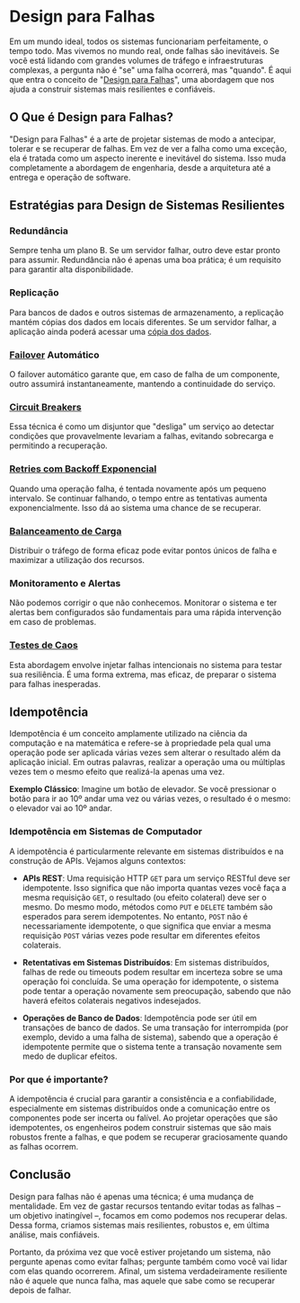 # Design para Falhas

Em um mundo ideal, todos os sistemas funcionariam perfeitamente, o tempo todo. Mas vivemos no mundo real, onde falhas são inevitáveis. Se você está lidando com grandes volumes de tráfego e infraestruturas complexas, a pergunta não é "se" uma falha ocorrerá, mas "quando". É aqui que entra o conceito de "[Design para Falhas](https://en.wikipedia.org/wiki/Fail-fast)", uma abordagem que nos ajuda a construir sistemas mais resilientes e confiáveis.

## O Que é Design para Falhas?

"Design para Falhas" é a arte de projetar sistemas de modo a antecipar, tolerar e se recuperar de falhas. Em vez de ver a falha como uma exceção, ela é tratada como um aspecto inerente e inevitável do sistema. Isso muda completamente a abordagem de engenharia, desde a arquitetura até a entrega e operação de software.

## Estratégias para Design de Sistemas Resilientes

### Redundância

Sempre tenha um plano B. Se um servidor falhar, outro deve estar pronto para assumir. Redundância não é apenas uma boa prática; é um requisito para garantir alta disponibilidade.

### Replicação

Para bancos de dados e outros sistemas de armazenamento, a replicação mantém cópias dos dados em locais diferentes. Se um servidor falhar, a aplicação ainda poderá acessar uma [cópia dos dados](https://en.wikipedia.org/wiki/Backup).

### [Failover](https://en.wikipedia.org/wiki/Failover) Automático

O failover automático garante que, em caso de falha de um componente, outro assumirá instantaneamente, mantendo a continuidade do serviço.

### [Circuit Breakers](https://microservices.io/patterns/reliability/circuit-breaker.html)

Essa técnica é como um disjuntor que "desliga" um serviço ao detectar condições que provavelmente levariam a falhas, evitando sobrecarga e permitindo a recuperação.

### [Retries com Backoff Exponencial](https://en.wikipedia.org/wiki/Exponential_backoff)

Quando uma operação falha, é tentada novamente após um pequeno intervalo. Se continuar falhando, o tempo entre as tentativas aumenta exponencialmente. Isso dá ao sistema uma chance de se recuperar.

### [Balanceamento de Carga](https://en.wikipedia.org/wiki/Load_balancing_(computing))

Distribuir o tráfego de forma eficaz pode evitar pontos únicos de falha e maximizar a utilização dos recursos.

### Monitoramento e Alertas

Não podemos corrigir o que não conhecemos. Monitorar o sistema e ter alertas bem configurados são fundamentais para uma rápida intervenção em caso de problemas.

### [Testes de Caos](https://en.wikipedia.org/wiki/Chaos_engineering)

Esta abordagem envolve injetar falhas intencionais no sistema para testar sua resiliência. É uma forma extrema, mas eficaz, de preparar o sistema para falhas inesperadas.

## Idempotência

Idempotência é um conceito amplamente utilizado na ciência da computação e na matemática e refere-se à propriedade pela qual uma operação pode ser aplicada várias vezes sem alterar o resultado além da aplicação inicial. Em outras palavras, realizar a operação uma ou múltiplas vezes tem o mesmo efeito que realizá-la apenas uma vez.

**Exemplo Clássico**: Imagine um botão de elevador. Se você pressionar o botão para ir ao 10º andar uma vez ou várias vezes, o resultado é o mesmo: o elevador vai ao 10º andar.

### Idempotência em Sistemas de Computador

A idempotência é particularmente relevante em sistemas distribuídos e na construção de APIs. Vejamos alguns contextos:

- **APIs REST**: Uma requisição HTTP `GET` para um serviço RESTful deve ser idempotente. Isso significa que não importa quantas vezes você faça a mesma requisição `GET`, o resultado (ou efeito colateral) deve ser o mesmo. Do mesmo modo, métodos como `PUT` e `DELETE` também são esperados para serem idempotentes. No entanto, `POST` não é necessariamente idempotente, o que significa que enviar a mesma requisição `POST` várias vezes pode resultar em diferentes efeitos colaterais.

- **Retentativas em Sistemas Distribuídos**: Em sistemas distribuídos, falhas de rede ou timeouts podem resultar em incerteza sobre se uma operação foi concluída. Se uma operação for idempotente, o sistema pode tentar a operação novamente sem preocupação, sabendo que não haverá efeitos colaterais negativos indesejados.

- **Operações de Banco de Dados**: Idempotência pode ser útil em transações de banco de dados. Se uma transação for interrompida (por exemplo, devido a uma falha de sistema), sabendo que a operação é idempotente permite que o sistema tente a transação novamente sem medo de duplicar efeitos.

### Por que é importante?

A idempotência é crucial para garantir a consistência e a confiabilidade, especialmente em sistemas distribuídos onde a comunicação entre os componentes pode ser incerta ou falível. Ao projetar operações que são idempotentes, os engenheiros podem construir sistemas que são mais robustos frente a falhas, e que podem se recuperar graciosamente quando as falhas ocorrem.

## Conclusão

Design para falhas não é apenas uma técnica; é uma mudança de mentalidade. Em vez de gastar recursos tentando evitar todas as falhas – um objetivo inatingível –, focamos em como podemos nos recuperar delas. Dessa forma, criamos sistemas mais resilientes, robustos e, em última análise, mais confiáveis.

Portanto, da próxima vez que você estiver projetando um sistema, não pergunte apenas como evitar falhas; pergunte também como você vai lidar com elas quando ocorrerem. Afinal, um sistema verdadeiramente resiliente não é aquele que nunca falha, mas aquele que sabe como se recuperar depois de falhar.
